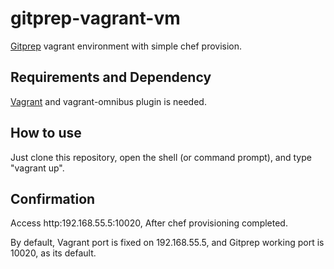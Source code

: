 gitprep-vagrant-vm
==================

[Gitprep](http://gitprep.org/) vagrant environment with simple chef provision.

Requirements and Dependency
------------
[Vagrant](http://www.vagrantup.com) and vagrant-omnibus plugin is needed.

How to use
----------
Just clone this repository, open the shell (or command prompt), and type "vagrant up".

Confirmation
------------
Access http:192.168.55.5:10020, After chef provisioning completed.

By default, Vagrant port is fixed on 192.168.55.5, and Gitprep working port is 10020, as its default.
